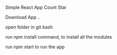 Simple React App  Count Star

Download App ..

open folder in git bash

run npm install command, to install all the modules

run npm start to run the app

